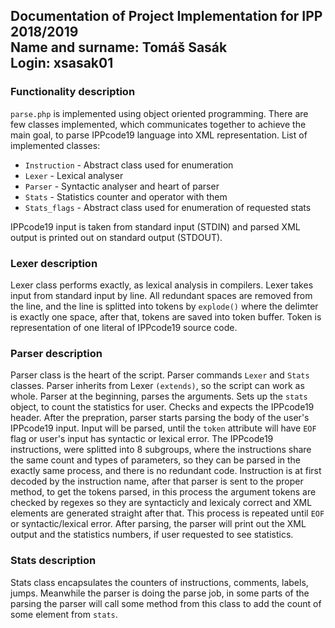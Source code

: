## Documentation of Project Implementation for IPP 2018/2019 </br> Name and surname: Tomáš Sasák </br> Login: xsasak01

### Functionality description
`parse.php` is implemented using object oriented programming. There are few classes implemented, which communicates together to achieve the main goal, to parse IPPcode19 language into XML representation. List of implemented classes:
* `Instruction` - Abstract class used for enumeration
* `Lexer` - Lexical analyser
* `Parser` - Syntactic analyser and heart of parser
* `Stats` - Statistics counter and operator with them
* `Stats_flags` - Abstract class used for enumeration of requested stats

IPPcode19 input is taken from standard input (STDIN) and parsed XML output is printed out on standard output (STDOUT).

### Lexer description
Lexer class performs exactly, as lexical analysis in compilers. Lexer takes input from standard input by line. All redundant spaces are removed from the line, and the line is splitted into tokens by `explode()` where the delimter is exactly one space, after that, tokens are saved into token buffer. Token is representation of one literal of IPPcode19 source code. 

### Parser description
Parser class is the heart of the script. Parser commands `Lexer` and `Stats` classes. Parser inherits from Lexer `(extends)`, so the script can work as whole. Parser at the beginning, parses the arguments. Sets up the `stats` object, to count the statistics for user. Checks and expects the IPPcode19 header. After the prepration, parser starts parsing the body of the user's IPPcode19 input. Input will be parsed, until the `token` attribute will have `EOF` flag or user's input has syntactic or lexical error. The IPPcode19 instructions, were splitted into 8 subgroups, where the instructions share the same count and types of parameters, so they can be parsed in the exactly same process, and there is no redundant code. Instruction is at first decoded by the instruction name, after that parser is sent to the proper method, to get the tokens parsed, in this process the argument tokens are checked by regexes so they are syntacticly and lexicaly correct and XML elements are generated straight after that. This process is repeated until `EOF` or syntactic/lexical error. After parsing, the parser will print out the XML output and the statistics numbers, if user requested to see statistics.

### Stats description
Stats class encapsulates the counters of instructions, comments, labels, jumps. Meanwhile the parser is doing the parse job, in some parts of the parsing the parser will call some method from this class to add the count of some element from `stats`.